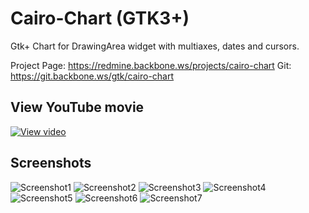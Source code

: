 # Cairo-Chart (GTK3+)

Gtk+ Chart for DrawingArea widget with multiaxes, dates and cursors.

Project Page: https://redmine.backbone.ws/projects/cairo-chart
Git: https://git.backbone.ws/gtk/cairo-chart

## View YouTube movie

[![View video](https://img.youtube.com/vi/wmZAw2csjQg/0.jpg)](https://www.youtube.com/watch?v=wmZAw2csjQg)

## Screenshots
![Screenshot1](https://redmine.backbone.ws/attachments/download/424/20171225_020441.png)
![Screenshot2](https://redmine.backbone.ws/attachments/download/425/20171225_020414.png)
![Screenshot3](https://redmine.backbone.ws/attachments/download/426/20171225_020350.png)
![Screenshot4](https://redmine.backbone.ws/attachments/download/427/20171225_020330.png)
![Screenshot5](https://redmine.backbone.ws/attachments/download/428/20171225_020315.png)
![Screenshot6](https://redmine.backbone.ws/attachments/download/429/20171225_020301.png)
![Screenshot7](https://redmine.backbone.ws/attachments/download/430/20171225_020237.png)
